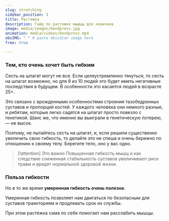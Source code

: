 ```yaml
---
slug: stretching
sidebar_position: 3
title: Растяжка
description: Гайд по растяжке мышцы для новичков
image: media/images/bendpress.jpg
animation: media/videos/bendpress.mp4
obsIMG: " " # paste obsidian image here
free: true

---
```






### Тем, кто очень хочет быть гибким
Сесть на шпагат могут не все. Если целеустремленно тянуться, то сесть на шпагат возможно, но для 9 из 10 людей это будет иметь негативные последствия в будущем. В особенности это касается людей в возрасте 25+.

Это связано с врожденными особенностями строения тазобедренных суставов и пропорций костей. У каждого человека они немного разные, и ребятам, которые легко садятся на шпагат просто повезло с генетикой. Шанс же, что именно вы выиграли в генетическую лотерею, — не высок.

Поэтому, не пытайтесь сесть на шпагат, и, если решили существенно увеличить свою гибкость, то делайте это не спеша и очень бережно по отношению к своему телу. Берегите тело, оно у вас одно.

> [!attention] Это важно
> Повышенная гибкость мышц и как следствие сниженная стабильность суставов увеличивают риск травм и вредят нормальной здоровой жизни. 

### Польза гибкости
Но в то же время **умеренная гибкость очень полезна**. 

Умеренная гибкость позволяет нам двигаться по безопасным для суставов траекториям и продлевать срок их службы.

При этом растяжка сама по себе помогает нам расслабить мышцы.